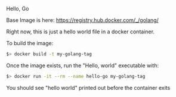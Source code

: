 Hello, Go

Base Image is here: https://registry.hub.docker.com/_/golang/

Right now, this is just a hello world file in a docker container.

To build the image:

```bash
$> docker build -t my-golang-tag
```

Once the image exists, run the "Hello, world" executable with:

```bash
$> docker run -it --rm --name hello-go my-golang-tag
```

You should see "hello world" printed out before the container exits
